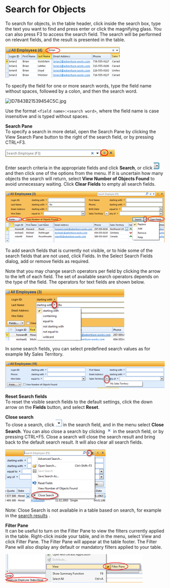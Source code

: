 # Search for Objects

To search for objects, in the table header, click inside the search box, type the text you want to find and press enter or click the magnifying glass. You can also press F3 to access the search field. The search will be performed on relevant fields, and the result is presented in the table.

![IDB64243C240D34C22.IDA61E351D9093402D.png](media/IDB64243C240D34C22.IDA61E351D9093402D.png)

To specify the field for one or more search words, type the field name without spaces, followed by a colon, and then the search word.

![ID7843B21539454C5C.jpg](media/ID7843B21539454C5C.jpg)

Use the format `<field name>:<search word>`, where the field name is case insensitive and is typed without spaces.

**Search Pane**  
To specify a search in more detail, open the Search Pane by clicking the View Search Pane button to the right of the search field, or by pressing CTRL+F3\.

![IDB64243C240D34C22.IDD2727CE32ED64017.png](media/IDB64243C240D34C22.IDD2727CE32ED64017.png)

Enter search criteria in the appropriate fields and click **Search**, or click ![IDB64243C240D34C22.IDA4A7DA2AA4F74EA1.png](media/IDB64243C240D34C22.IDA4A7DA2AA4F74EA1.png) and then click one of the options from the menu. If it is uncertain how many objects the search will return, select **View Number of Objects Found** to avoid unnecessary waiting. Click **Clear Fields** to empty all search fields.

![ID4EDD2D25FCED490A.png](media/ID4EDD2D25FCED490A.png)

To add search fields that is currently not visible, or to hide some of the search fields that are not used, click Fields. In the Select Search Fields dialog, add or remove fields as required.

Note that you may change search operators per field by clicking the arrow to the left of each field. The set of available search operators depends on the type of the field. The operators for text fields are shown below.

![IDB64243C240D34C22.ID58B40FFA48D049ED.png](media/IDB64243C240D34C22.ID58B40FFA48D049ED.png)

In some search fields, you can select predefined search values as for example My Sales Territory.

![IDB64243C240D34C22.ID02932E49CDBE4B83.png](media/IDB64243C240D34C22.ID02932E49CDBE4B83.png)

**Reset Search fields**  
To reset the visible search fields to the default settings, click the down arrow on the **Fields** button, and select **Reset**.

**Close search**  
To close a search, click ![IDB64243C240D34C22.IDCE46C73FABA04DB6.png](media/IDB64243C240D34C22.IDCE46C73FABA04DB6.png) in the search field, and in the menu select **Close Search**. You can also close a search by clicking ![IDB64243C240D34C22.IDAC028277B4364B40.png](media/IDB64243C240D34C22.IDAC028277B4364B40.png) in the search field, or by pressing CTRL+F5\. Close a search will close the search result and bring back to the default search result. It will also clear all search fields.

![IDB64243C240D34C22.ID6EFA89498076495E.png](media/IDB64243C240D34C22.ID6EFA89498076495E.png)

Note: Close Search is not available in a table based on search, for example in the [search results](viewing-search-results.md "Viewing Search Results") .  

**Filter Pane**  
It can be useful to turn on the Filter Pane to view the filters currently applied in the table. Right-click inside your table, and in the menu, select View and click Filter Pane. The Filter Pane will appear at the table footer. The Filter Pane will also display any default or mandatory filters applied to your table.

![IDB64243C240D34C22.IDE81A65E7975E4DD5.png](media/IDB64243C240D34C22.IDE81A65E7975E4DD5.png)